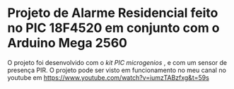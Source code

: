 <h1>Projeto de Alarme Residencial feito no PIC 18F4520 em conjunto com o Arduino Mega 2560</h1>


O projeto foi desenvolvido com o <i> kit PIC microgenios </i>, e com um sensor de presença PIR. O projeto pode ser visto em funcionamento no meu canal no youtube em
<a> https://www.youtube.com/watch?v=iumzTABzfxg&t=59s </a> 
